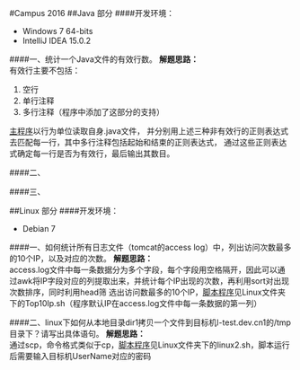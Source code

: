 #Campus 2016
##Java 部分
####开发环境：
* Windows 7 64-bits
* IntelliJ IDEA 15.0.2

####一、统计一个Java文件的有效行数。
**解题思路：**<br />
有效行主要不包括：<br />
1. 空行
2. 单行注释
3. 多行注释（程序中添加了这部分的支持）

[主程序](./Java/MainModule/src/com/qunar/dan/EffectiveLines.java)以行为单位读取自身.java文件，
并分别用上述三种非有效行的正则表达式去匹配每一行，其中多行注释包括起始和结束的正则表达式，
通过这些正则表达式确定每一行是否为有效行，最后输出其数目。

####二、



####三、


##Linux 部分
####开发环境：
* Debian 7

####一、如何统计所有日志文件（tomcat的access log）中，列出访问次数最多的10个IP，以及对应的次数。
**解题思路：**<br />
access.log文件中每一条数据分为多个字段，每个字段用空格隔开，因此可以通过awk将IP字段对应的列提取出来，并统计每个IP出现的次数，再利用sort对出现次数排序，同时利用head筛
选出访问数最多的10个IP，[脚本程序](./Linux/Top10Ip.sh)见Linux文件夹下的Top10Ip.sh（程序默认IP在access.log文件中每一条数据的第一列）

####二、linux下如何从本地目录dir1拷贝一个文件到目标机l-test.dev.cn1的/tmp目录下？请写出具体语句。
**解题思路：**<br />
通过scp，命令格式类似于cp，[脚本程序](./Linux/linux2.sh)见Linux文件夹下的linux2.sh，脚本运行后需要输入目标机UserName对应的密码
